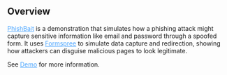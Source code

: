 <h2>Overview</h2>

<p><a href="https://github.com/luckalgorithm/PhishBait" target="_blank" rel="noopener noreferrer" style="color: #4da6ff;">PhishBait</a> is a demonstration that simulates how a phishing attack might capture sensitive information like email and password through a spoofed form. It uses <a href="https://formspree.io" target="_blank" rel="noopener noreferrer" style="color: #4da6ff;">Formspree</a> to simulate data capture and redirection, showing how attackers can disguise malicious pages to look legitimate.</p>

<p>See <a href="https://luckalgorithm.github.io/PhishBait/TackleBox/Demo/demo.html" target="_blank" rel="noopener noreferrer" style="color: #4da6ff;">Demo</a> for more information.</p>

